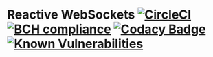 # Reactive WebSockets [![CircleCI](https://circleci.com/gh/Elpis-Development/reactive-websockets/tree/main.svg?style=svg)](https://circleci.com/gh/Elpis-Development/reactive-websockets/tree/main) [![BCH compliance](https://bettercodehub.com/edge/badge/Elpis-Development/reactive-websockets?branch=main)](https://bettercodehub.com/) [![Codacy Badge](https://app.codacy.com/project/badge/Grade/0373308f5f334910b8956d021c09d8e1)](https://www.codacy.com/gh/Elpis-Development/reactive-websockets/dashboard?utm_source=github.com&amp;utm_medium=referral&amp;utm_content=Elpis-Development/reactive-websockets&amp;utm_campaign=Badge_Grade) [![Known Vulnerabilities](https://snyk.io/test/github/Elpis-Development/reactive-websockets/badge.svg)](https://snyk.io/test/github/Elpis-Development/reactive-websockets)
